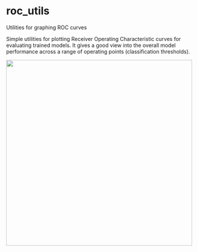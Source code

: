 # roc_utils
Utilities for graphing ROC curves

Simple utilities for plotting Receiver Operating Characteristic curves for evaluating trained models. It gives a good
view into the overall model performance across a range of operating points (classification thresholds).

<image src="https://github.com/kinetic-cipher/roc_utils/blob/master/roc_comparison.png" width ="500">
